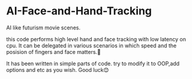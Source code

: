 # AI-Face-and-Hand-Tracking
AI like futurism movie scenes.

this code performs high level hand and face tracking with low latency on cpu. 
It can be delegated in various scenarios in which speed and the  posision of fingers and face matters.🚀

It has been written in simple parts of code. try to modify it to OOP,add options and etc as you wish. 
Good luck😊
